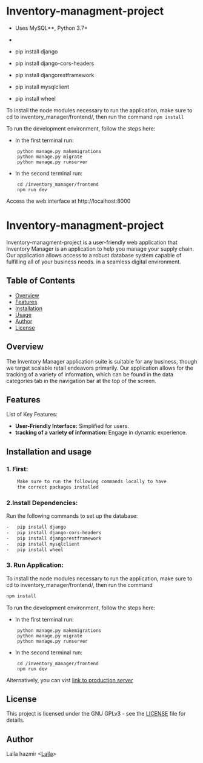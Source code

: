 # Inventory-managment-project


-   Uses MySQL\*\*, Python 3.7+

-   

-   pip install django
-   pip install django-cors-headers
-   pip install djangorestframework
-   pip install mysqlclient
-   pip install wheel

To install the node modules necessary to run the application, make sure to cd to inventory_manager/frontend/,
then run the command ```npm install```

To run the development environment, follow the steps here:
- In the first terminal run:
``` cd /inventory_manager/
    python manage.py makemigrations
    python manage.py migrate
    python manage.py runserver
```
- In the second terminal run:
```
    cd /inventory_manager/frontend
    npm run dev
```
Access the web interface at http://localhost:8000

# Inventory-managment-project

Inventory-managment-project is a user-friendly web application that Inventory Manager is an application to help you manage your supply chain. Our application allows access to a robust database system capable of fulfilling all of your business needs. in a seamless digital environment.

## Table of Contents
- [Overview](#overview)
- [Features](#features)
- [Installation](#installation)
- [Usage](#usage)
- [Author](#Author)
- [License](#license)

## Overview

The Inventory Manager application suite is suitable for any business, though we target scalable retail endeavors primarily. Our application allows for the tracking of a variety of information, which can be found in the data categories tab in the navigation bar at the top of the screen.


## Features

List of Key Features:
- **User-Friendly Interface:** Simplified for users.
- **tracking of a variety of information:** Engage in dynamic experience.

## Installation and usage 

### 1. First:
```bash
    Make sure to run the following commands locally to have
    the correct packages installed

```
### 2.Install Dependencies:
Run the following commands to set up the database:

```bash
-   pip install django
-   pip install django-cors-headers
-   pip install djangorestframework
-   pip install mysqlclient
-   pip install wheel
```
### 3. Run Application:
To install the node modules necessary to run the application, make sure to cd to inventory_manager/frontend/,
then run the command  
```bash
npm install
```
To run the development environment, follow the steps here:
- In the first terminal run:

``` cd /inventory_manager/
    python manage.py makemigrations
    python manage.py migrate
    python manage.py runserver
```
- In the second terminal run:
```
    cd /inventory_manager/frontend
    npm run dev
```
Alternatively, you can vist [link to production server ](http://localhost:8000)


## License

This project is licensed under the GNU GPLv3 - see the [LICENSE](https://choosealicense.com/licenses/gpl-3.0/) file for details.

## Author
Laila hazmir <[Laila](https://github.com/laila22haz)>
